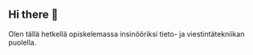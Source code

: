## Hi there 👋

Olen tällä hetkellä opiskelemassa insinööriksi tieto- ja viestintätekniikan puolella. 

<!--
**NeaViitasalo/NeaViitasalo** is a ✨ _special_ ✨ repository because its `README.md` (this file) appears on your GitHub profile.


Here are some ideas to get you started:

- 🔭 I’m currently working on ...
- 🌱 I’m currently learning ...
- 👯 I’m looking to collaborate on ...
- 🤔 I’m looking for help with ...
- 💬 Ask me about ...
- 📫 How to reach me: ...
- 😄 Pronouns: ...
- ⚡ Fun fact: ...
-->
